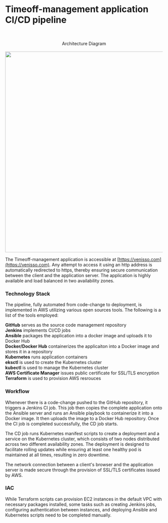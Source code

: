 # Timeoff-management application CI/CD pipeline

<br>
<p align="center">
Architecture Diagram
<br>
<br>

<img src="https://user-images.githubusercontent.com/36462985/222253330-7151db25-6585-4262-9b1f-e9f2849e5229.png" width="640">
</p>

The Timeoff-management application is accessible at [https://venisso.com](https://venisso.com). Any attempt to access it using an http address is automatically redirected to https, thereby ensuring secure communication between the client and the application server. The application is highly available and load balanced in two availability zones.
</p>


<h3> Technology Stack </h3>
<p>
The pipeline, fully automated from code-change to deployment, is implemented in AWS utilizing various open sources tools. The following is a list of the tools employed:
</p>

__GitHub__ serves as the source code management repository <br> __Jenkins__ implements CI/CD jobs <br> __Ansible__ packages the application into a docker image and uploads it to Docker Hub <br> __Docker/Docker Hub__ containerizes the applicaiton into a Docker image and stores it in a repository <br> __Kubernetes__ runs application containers <br> __eksctl__ is used to create the Kubernetes cluster <br> __kubectl__ is used to manage the Kubernetes cluster <br> __AWS Certificate Manager__ issues public certificate for SSL/TLS encryption <br> __Terraform__ is used to provision AWS resrouces

<h3> Workflow </h3>
<p>
  Whenever there is a code-change pushed to the GitHub repository, it triggers a Jenkins CI job. This job then copies the complete application onto the Ansible server and runs an Ansible playbook to containerize it into a Docker image. It then uploads the image to a Docker Hub repository. Once the CI job is completed successfully, the CD job starts.

  The CD job runs Kubernetes manifest scripts to create a deployment and a service on the Kubernetes cluster, which consists of two nodes distributed across two different availability zones. The deployment is designed to facilitate rolling updates while ensuring at least one healthy pod is maintained at all times, resulting in zero downtime.
  
  The network connection between a client's browser and the application server is made secure through the provision of SSL/TLS certificates issued by AWS.
</p>

<h3> IAC </h3>
<p>
  While Terraform scripts can provision EC2 instances in the default VPC with necessary packages installed, some tasks such as creating Jenkins jobs, configuring authentication between instances, and deploying Ansible and Kubernetes scripts need to be completed manually.
</p>
